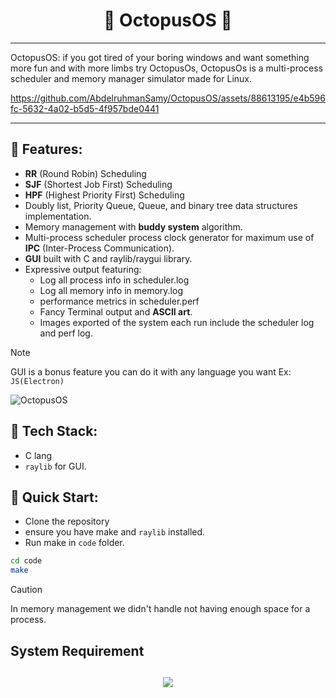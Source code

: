 <h1 align="center">
    🐙 OctopusOS 🐙
</h1>

---

OctopusOS: if you got tired of your boring windows and want something more fun and with more limbs try OctopusOs, OctopusOs is a multi-process scheduler and memory manager simulator made for Linux.


https://github.com/AbdelruhmanSamy/OctopusOS/assets/88613195/e4b596fc-5632-4a02-b5d5-4f957bde0441

---

## 👾 Features:

- **RR** (Round Robin) Scheduling
- **SJF** (Shortest Job First) Scheduling
- **HPF** (Highest Priority First) Scheduling
- Doubly list, Priority Queue, Queue, and binary tree data structures implementation.
- Memory management with **buddy system** algorithm.
- Multi-process scheduler process clock generator for maximum use of **IPC** (Inter-Process Communication).
- **GUI** built with C and raylib/raygui library.
- Expressive output featuring:
  - Log all process info in scheduler.log
  - Log all memory info in memory.log
  - performance metrics in scheduler.perf
  - Fancy Terminal output and **ASCII art**.
  - Images exported of the system each run include the scheduler log and perf log.

> [!NOTE]
> GUI is a bonus feature you can do it with any language you want Ex: `JS(Electron)`

![OctopusOS](./public/imgs/octo-assci.png)

## 🧰 Tech Stack:

- C lang
- `raylib` for GUI.

## 🚀 Quick Start:

- Clone the repository
- ensure you have make and `raylib` installed.
- Run make in `code` folder.

```bash
cd code
make
```

<!-- <h1 align="center">
    <img src = "./public/imgs/Octopus.jpg">
    <br/>
</h1> -->

> [!CAUTION]
> In memory management we didn't handle not having enough space for a process.

## System Requirement

<h2 align="center">
    <img src = "./public/imgs/prcoess-scheduler.excalidraw.png">
    <br/>
</h2>
